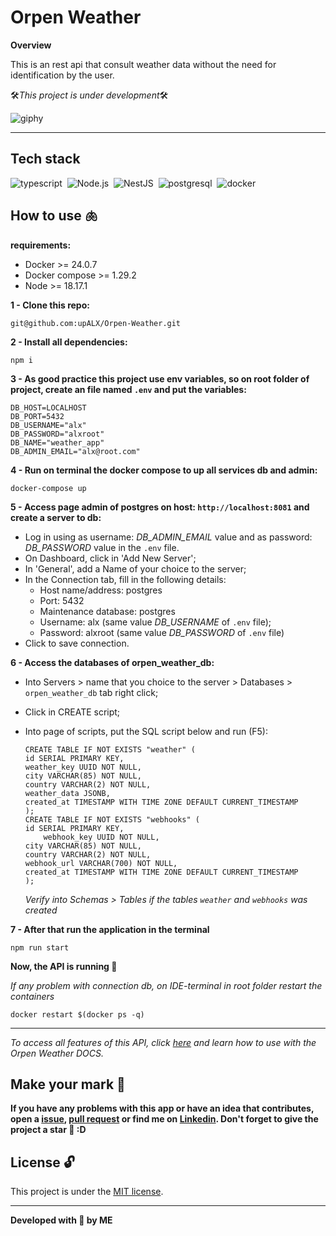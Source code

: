 # Orpen Weather

**Overview**

This is an rest api that consult weather data without the need for identification by the user.

🛠️*This project is under development*🛠️

![giphy](https://github.com/upALX/All-Assets/blob/main/construction-little-girl.webp)

---

## Tech stack
![typescript](https://img.shields.io/badge/-typescript-05122A?style=flat&logo=typescript)&nbsp;
![Node.js](https://img.shields.io/badge/-Node.js-05122A?style=flat&logo=Node.js)&nbsp;
![NestJS](https://img.shields.io/badge/-NestJS-05122A?style=flat&logo=NestJS)&nbsp;
![postgresql](https://img.shields.io/badge/-postgresql-05122A?style=flat&logo=postgresql)&nbsp;
![docker](https://img.shields.io/badge/-Docker-05122A?style=flat&logo=docker)&nbsp;

## How to use 🫁

**requirements:**
  - Docker >= 24.0.7
  - Docker compose >= 1.29.2
  - Node >= 18.17.1

**1 - Clone this repo:**
```
git@github.com:upALX/Orpen-Weather.git
```

**2 - Install all dependencies:**
```
npm i
```

**3 - As good practice this project use env variables, so on root folder of project, create an file named ```.env``` and put the variables:**

```
DB_HOST=LOCALHOST
DB_PORT=5432
DB_USERNAME="alx"
DB_PASSWORD="alxroot"
DB_NAME="weather_app"
DB_ADMIN_EMAIL="alx@root.com"
```

**4 - Run on terminal the docker compose to up all services db and admin:** 
```
docker-compose up
```

**5 - Access page admin of postgres on host: ```http://localhost:8081``` and create a server to db:**
- Log in using as username: *DB_ADMIN_EMAIL* value and as password: *DB_PASSWORD* value in the ```.env``` file.
- On Dashboard, click in 'Add New Server';
- In 'General', add a Name of your choice to the server;
- In the Connection tab, fill in the following details:
    - Host name/address: postgres
    - Port: 5432
    - Maintenance database: postgres
    - Username: alx (same value *DB_USERNAME* of ```.env``` file);
    - Password: alxroot (same value *DB_PASSWORD* of ```.env``` file)
- Click to save connection.

**6 - Access the databases of orpen_weather_db:**
- Into Servers > name that you choice to the server > Databases > ```orpen_weather_db``` tab right click;
- Click in CREATE script;
- Into page of scripts, put the SQL script below and run (F5):
    ```
    CREATE TABLE IF NOT EXISTS "weather" (
    id SERIAL PRIMARY KEY,
    weather_key UUID NOT NULL,
    city VARCHAR(85) NOT NULL,
    country VARCHAR(2) NOT NULL,
    weather_data JSONB,
    created_at TIMESTAMP WITH TIME ZONE DEFAULT CURRENT_TIMESTAMP
    );
    CREATE TABLE IF NOT EXISTS "webhooks" (
    id SERIAL PRIMARY KEY,
		webhook_key UUID NOT NULL,
    city VARCHAR(85) NOT NULL,
    country VARCHAR(2) NOT NULL,
    webhook_url VARCHAR(700) NOT NULL,
    created_at TIMESTAMP WITH TIME ZONE DEFAULT CURRENT_TIMESTAMP
    );
    
    ```

    *Verify into Schemas > Tables if the tables ```weather``` and ```webhooks``` was created*

**7 - After that run the application in the terminal**
```
npm run start
```
**Now, the API is running 🚀**

*If any problem with connection db, on IDE-terminal in root folder restart the containers*
```
docker restart $(docker ps -q)
```

---
*To access all features of this API, click [here](https://upalx.notion.site/OrpenWeather-Docs-9cf62cf2bae7455f97cb5343090c0138?pvs=4) and learn how to use with the Orpen Weather DOCS.*

## Make your mark :triangular_flag_on_post:   

**If you have any problems with this app or have an idea that contributes, open a [issue](https://github.com/upALX/Orpen-Weather/issues), [pull request](https://github.com/upALX/Orpen-Weather/pulls) or find me on [Linkedin](https://www.linkedin.com/in/alxinc/). Don't forget to give the project a star 🌟 :D**

## License :unlock:

This project is under the [MIT license](https://github.com/upALX/Orpen-Weather/blob/main/LICENSE).

---

**Developed with 💜 by ME**

